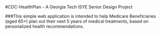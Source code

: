 #CDC-HealthPlan - A Georgia Tech ISYE Senior Design Project

###This simple web application is intended to help Medicare Beneficiaries (aged 65+) plan out their next 5 years of medical treatments, based on personalized health recommendations.